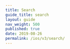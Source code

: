 ```yaml
---
title: Search
guide_title: search
layout: guide
nav_weight: 500
published: true
date: 2019-08-26
permalink: /ios/v3/search/
---
```

